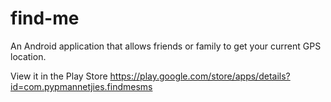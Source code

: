 # find-me
An Android application that allows friends or family to get your current GPS location. 

View it in the Play Store https://play.google.com/store/apps/details?id=com.pypmannetjies.findmesms 
